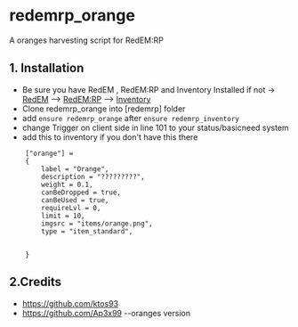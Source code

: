 # redemrp_orange
A oranges harvesting script for RedEM:RP

## 1. Installation
- Be sure you have RedEM , RedEM:RP and Inventory Installed
if not -> [RedEM](https://github.com/kanersps/redem) --> [RedEM:RP](https://github.com/RedEM-RP/redem_roleplay) --> [Inventory](https://github.com/RedEM-RP/redemrp_inventory)
- Clone redemrp_orange into [redemrp] folder
- add ```ensure redemrp_orange``` after ```ensure redemrp_inventory```
- change Trigger on client side in line 101 to your status/basicneed system
- add this to inventory if you don't have this
there
```
    ["orange"] =
    {
        label = "Orange",
        description = "?????????",
        weight = 0.1,
        canBeDropped = true,
        canBeUsed = true,
        requireLvl = 0,
        limit = 10,
        imgsrc = "items/orange.png",
        type = "item_standard",


    }
```

## 2.Credits
- https://github.com/ktos93
- https://github.com/Ap3x99 --oranges version
